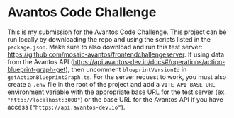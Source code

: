 # Avantos Code Challenge

This is my submission for the Avantos Code Challenge. This project can be run locally by downloading the repo and using the scripts listed in the `package.json`. Make sure to also download and run this test server: https://github.com/mosaic-avantos/frontendchallengeserver. If using data from the Avantos API (https://api.avantos-dev.io/docs#/operations/action-blueprint-graph-get), then uncomment `blueprintVersionId` in `getActionBlueprintGraph.ts`. For the server request to work, you must also create a `.env` file in the root of the project and add a `VITE_API_BASE_URL` environment variable with the appropriate base URL for the test server (ex. `"http://localhost:3000"`) or the base URL for the Avantos API if you have access (`"https://api.avantos-dev.io"`).
